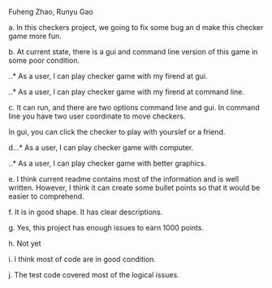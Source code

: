 Fuheng Zhao, Runyu Gao

a. In this checkers project, we going to fix some bug an d make this checker game more fun.

b. At current state, there is a gui and command line version of this game in some poor condition. 

..* As a user, I can play checker game with my firend at gui.

..* As a user, I can play checker game with my firend at command line.

c. It can run, and there are two options command line and gui. In command line you have two user coordinate to move checkers.

   In gui, you can click the checker to play with yourslef or a friend.

d...* As a user, I can play checker game with computer.

  ..* As a user, I can play checker game with better graphics.
  
e. I think current readme contains most of the information and is well written. However, I think it can create some bullet points so that it would be easier to comprehend.

f. It is in good shape. It has clear descriptions.

g. Yes, this project has enough issues to earn 1000 points.

h. Not yet

i. I think most of code are in good condition.

j. The test code covered most of the logical issues.
